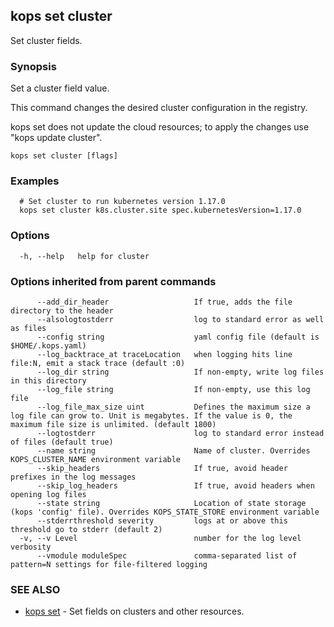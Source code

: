 
<!--- This file is automatically generated by make gen-cli-docs; changes should be made in the go CLI command code (under cmd/kops) -->

## kops set cluster

Set cluster fields.

### Synopsis

Set a cluster field value.

 This command changes the desired cluster configuration in the registry.

 kops set does not update the cloud resources; to apply the changes use "kops update cluster".

```
kops set cluster [flags]
```

### Examples

```
  # Set cluster to run kubernetes version 1.17.0
  kops set cluster k8s.cluster.site spec.kubernetesVersion=1.17.0
```

### Options

```
  -h, --help   help for cluster
```

### Options inherited from parent commands

```
      --add_dir_header                   If true, adds the file directory to the header
      --alsologtostderr                  log to standard error as well as files
      --config string                    yaml config file (default is $HOME/.kops.yaml)
      --log_backtrace_at traceLocation   when logging hits line file:N, emit a stack trace (default :0)
      --log_dir string                   If non-empty, write log files in this directory
      --log_file string                  If non-empty, use this log file
      --log_file_max_size uint           Defines the maximum size a log file can grow to. Unit is megabytes. If the value is 0, the maximum file size is unlimited. (default 1800)
      --logtostderr                      log to standard error instead of files (default true)
      --name string                      Name of cluster. Overrides KOPS_CLUSTER_NAME environment variable
      --skip_headers                     If true, avoid header prefixes in the log messages
      --skip_log_headers                 If true, avoid headers when opening log files
      --state string                     Location of state storage (kops 'config' file). Overrides KOPS_STATE_STORE environment variable
      --stderrthreshold severity         logs at or above this threshold go to stderr (default 2)
  -v, --v Level                          number for the log level verbosity
      --vmodule moduleSpec               comma-separated list of pattern=N settings for file-filtered logging
```

### SEE ALSO

* [kops set](kops_set.md)	 - Set fields on clusters and other resources.

